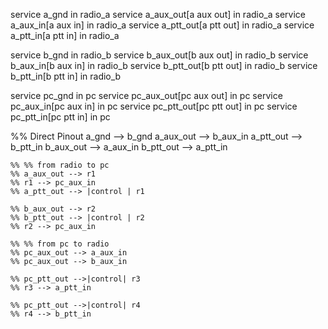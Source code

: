 service   a_gnd                 in radio_a
service   a_aux_out[a aux out]  in radio_a
service   a_aux_in[a aux in]    in radio_a
service   a_ptt_out[a ptt out]  in radio_a
service   a_ptt_in[a ptt in]    in radio_a

service   b_gnd                 in radio_b
service   b_aux_out[b aux out]  in radio_b
service   b_aux_in[b aux in]    in radio_b
service   b_ptt_out[b ptt out]  in radio_b
service   b_ptt_in[b ptt in]    in radio_b

service   pc_gnd                 in pc 
service   pc_aux_out[pc aux out]  in pc 
service   pc_aux_in[pc aux in]    in pc 
service   pc_ptt_out[pc ptt out]  in pc 
service   pc_ptt_in[pc ptt in]    in pc 


%% Direct Pinout
a_gnd    --> b_gnd
a_aux_out --> b_aux_in
a_ptt_out --> b_ptt_in
b_aux_out --> a_aux_in
b_ptt_out --> a_ptt_in

    %% %% from radio to pc
    %% a_aux_out --> r1
    %% r1 --> pc_aux_in
    %% a_ptt_out --> |control | r1

    %% b_aux_out --> r2
    %% b_ptt_out --> |control | r2
    %% r2 --> pc_aux_in

    %% %% from pc to radio
    %% pc_aux_out --> a_aux_in
    %% pc_aux_out --> b_aux_in

    %% pc_ptt_out -->|control| r3
    %% r3 --> a_ptt_in

    %% pc_ptt_out -->|control| r4
    %% r4 --> b_ptt_in